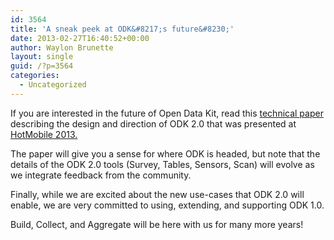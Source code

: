 ```yaml
---
id: 3564
title: 'A sneak peek at ODK&#8217;s future&#8230;'
date: 2013-02-27T16:40:52+00:00
author: Waylon Brunette
layout: single
guid: /?p=3564
categories:
  - Uncategorized
---
```

If you are interested in the future of Open Data Kit, read this [technical paper](http://www.hotmobile.org/2013/papers/full/2.pdf) describing the design and direction of ODK 2.0 that was presented at <a href="http://www.hotmobile.org/2013/" title="HotMobile" target="_blank">HotMobile 2013.</a> 

The paper will give you a sense for where ODK is headed, but note that the details of the ODK 2.0 tools (Survey, Tables, Sensors, Scan) will evolve as we integrate feedback from the community. 

Finally, while we are excited about the new use-cases that ODK 2.0 will enable, we are very committed to using, extending, and supporting ODK 1.0. 

Build, Collect, and Aggregate will be here with us for many more years!
